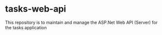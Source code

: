 # tasks-web-api
This repository is to maintain and manage the ASP.Net Web API (Server) for the tasks application
